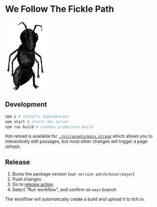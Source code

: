 # We Follow The Fickle Path

![Ant](./src/assets/textures/basicAntIdle/basicAntIdle.1.png)

## Development

```sh
npm i # installs dependencies
npm start # starts dev server
npm run build # creates production build
```

Hot-reload is available for [`./src/assets/main.strand`](./src/assets/main.strand) which allows you to interactively edit passages, but most other changes will trigger a page refresh.

## Release

1. Bump the package version (`npm version patch/minor/major`)
2. Push changes
3. Go to [release action](https://github.com/SweetheartSquad/GameOff2021/actions/workflows/release.ymlhttps://github.com/SweetheartSquad/GameOff2021/actions/workflows/release.yml)
4. Select "Run workflow", and confirm on `main` branch

The workflow will automatically create a build and upload it to itch.io.
